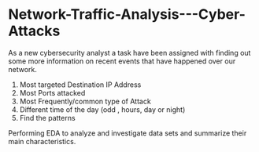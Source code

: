 # Network-Traffic-Analysis---Cyber-Attacks

As a new cybersecurity analyst a task have been assigned with finding out some more information on recent events that have happened over our network.

1) Most targeted Destination IP Address
2) Most Ports attacked
3) Most Frequently/common type of Attack
4) Different time of the day (odd , hours, day or night)
5) Find the patterns


Performing EDA to analyze and investigate data sets and summarize their main characteristics. 

